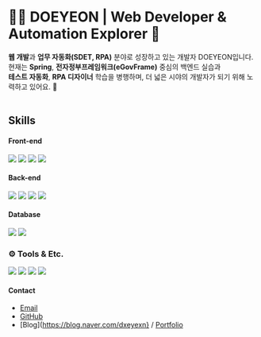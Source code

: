 # 👩‍💻 DOEYEON | Web Developer & Automation Explorer 🧩
**웹 개발**과 **업무 자동화(SDET, RPA)** 분야로 성장하고 있는 개발자 DOEYEON입니다.  
현재는 **Spring**, **전자정부프레임워크(eGovFrame)** 중심의 백엔드 실습과  
**테스트 자동화**, **RPA 디자이너** 학습을 병행하며, 더 넓은 시야의 개발자가 되기 위해 노력하고 있어요. 🌱
<br/> <br/> 



## Skills
#### Front-end
<p>
  <img src="https://img.shields.io/badge/html5-E34F26?style=flat&logo=html5&logoColor=white"/>
  <img src="https://img.shields.io/badge/css3-1572B6?style=flat&logo=css3&logoColor=white"/>
  <img src="https://img.shields.io/badge/javascript-F7DF1E?style=flat&logo=javascript&logoColor=white"/>
  <img src="https://img.shields.io/badge/react-61DAFB?style=flat&logo=react&logoColor=white"/>
</p>


#### Back-end
<p>
  <img src="https://img.shields.io/badge/Java-007396?style=flat&logo=openjdk&logoColor=white"/>
  <img src="https://img.shields.io/badge/Spring-6DB33F?style=flat&logo=spring&logoColor=white"/>
  <img src="https://img.shields.io/badge/eGovFrame-0054A6?style=flat&logoColor=white"/>
  <img src="https://img.shields.io/badge/Node.js-339933?style=flat&logo=nodedotjs&logoColor=white"/>
</p>


#### Database
<p>
  <img src="https://img.shields.io/badge/mysql-4479A1?style=flat&logo=mysql&logoColor=white"/>
  <img src="https://img.shields.io/badge/Oracle-F80000?style=flat&logo=oracle&logoColor=white"/>
</p>


### ⚙️ Tools & Etc.
<p>
  <img src="https://img.shields.io/badge/Figma-F24E1E?style=flat&logo=figma&logoColor=white"/>
  <img src="https://img.shields.io/badge/GitHub-181717?style=flat&logo=github&logoColor=white"/>
  <img src="https://img.shields.io/badge/Notion-000000?style=flat&logo=notion&logoColor=white"/>
  <img src="https://img.shields.io/badge/Eclipse-2C2255?style=flat&logo=eclipseide&logoColor=white"/>
</p>

#### Contact
- [Email](egni1227@naver.com)
- [GitHub](https://github.com/doe-yeon)
- [Blog](https://blog.naver.com/dxeyexn} / [Portfolio](https://shorturl.at/urGJW)

